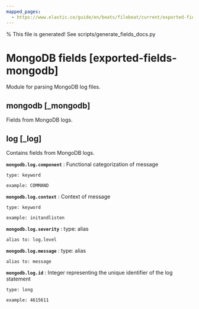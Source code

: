 ```yaml
---
mapped_pages:
  - https://www.elastic.co/guide/en/beats/filebeat/current/exported-fields-mongodb.html
---
```


% This file is generated! See scripts/generate_fields_docs.py

# MongoDB fields [exported-fields-mongodb]

Module for parsing MongoDB log files.

## mongodb [_mongodb]

Fields from MongoDB logs.

## log [_log]

Contains fields from MongoDB logs.

**`mongodb.log.component`**
:   Functional categorization of message

    type: keyword

    example: COMMAND


**`mongodb.log.context`**
:   Context of message

    type: keyword

    example: initandlisten


**`mongodb.log.severity`**
:   type: alias

    alias to: log.level


**`mongodb.log.message`**
:   type: alias

    alias to: message


**`mongodb.log.id`**
:   Integer representing the unique identifier of the log statement

    type: long

    example: 4615611


